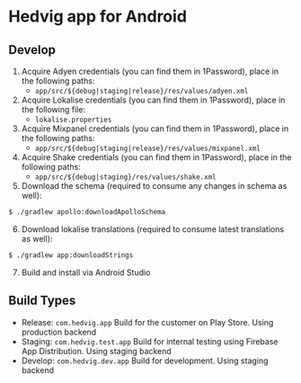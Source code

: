# Hedvig app for Android

## Develop

1. Acquire Adyen credentials (you can find them in 1Password), place in the following paths:
    - `app/src/${debug|staging|release}/res/values/adyen.xml`
2. Acquire Lokalise credentials (you can find them in 1Password), place in the following file:
    - `lokalise.properties`
3. Acquire Mixpanel credentials (you can find them in 1Password), place in the following paths:
    - `app/src/${debug|staging|release}/res/values/mixpanel.xml`
4. Acquire Shake credentials (you can find them in 1Password), place in the following paths:
    - `app/src/${debug|staging}/res/values/shake.xml`
5. Download the schema (required to consume any changes in schema as well):
```bash
$ ./gradlew apollo:downloadApolloSchema
```
6. Download lokalise translations (required to consume latest translations as well):
```bash
$ ./gradlew app:downloadStrings
```
7. Build and install via Android Studio

## Build Types

* Release: `com.hedvig.app` Build for the customer on Play Store. Using production backend
* Staging: `com.hedvig.test.app` Build for internal testing using Firebase App Distribution. Using staging backend
* Develop: `com.hedvig.dev.app` Build for development. Using staging backend
